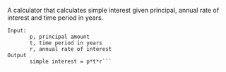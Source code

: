 A calculator that calculates simple interest given principal, annual rate of interest and time period in years.

```
Input:
       p, principal amount
       t, time period in years
       r, annual rate of interest
Output
       simple interest = p*t*r```
